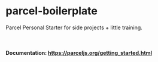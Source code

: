 # parcel-boilerplate
Parcel Personal Starter for side projects + little training.


<br>

#### Documentation: https://parceljs.org/getting_started.html
